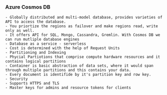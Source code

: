 ### Azure Cosmos DB
    - Globally distributed and multi-model database, provides varieties of API to access the database.
	- You priortize the regions as failover and make regions read, write only as well.
	- It offers API for SQL, Mongo, Cassandra, Gremlin. With Cosmos DB we can run mutliple database engines
    - Database as a service - serverless
	- Cost is determined with the help of Request Units
    - Partitioning and Indexing
	- Phycial Partiotions that comprise compute hardware resources and it contains logical partitions
	- Container is basic abstraction of data sets, where it would span through multiple partitions and this contains your data.
	- Every document is identifide by it's partition key and row key.
    - Security 
	- Supports HTTPS and TLS
	- Master keys for admins and resource tokens for clients
	
